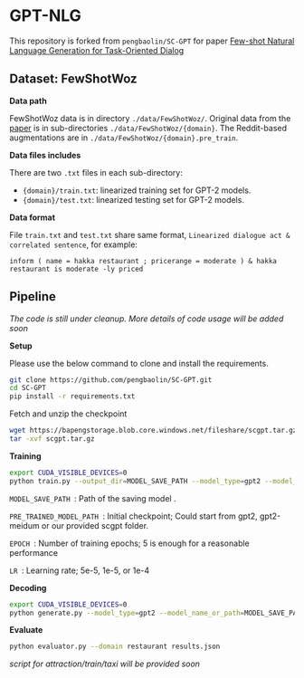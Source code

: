 # GPT-NLG

This repository is forked from `pengbaolin/SC-GPT` for paper [Few-shot Natural Language Generation for Task-Oriented Dialog](https://arxiv.org/abs/2002.12328)


## Dataset: FewShotWoz

**Data path**

FewShotWoz data is in directory `./data/FewShotWoz/`. Original data from the [paper](https://arxiv.org/abs/2002.12328) is in sub-directories `./data/FewShotWoz/{domain}`. The Reddit-based augmentations are in `./data/FewShotWoz/{domain}.pre_train`.

**Data files includes** 

There are two `.txt` files in each sub-directory:
* <code>{domain}/train.txt</code>: linearized training set for GPT-2 models.
* <code>{domain}/test.txt</code>: linearized testing set for GPT-2 models.

**Data format**

File `train.txt` and `test.txt` share same format, `Linearized dialogue act & correlated sentence`, for example:
```
inform ( name = hakka restaurant ; pricerange = moderate ) & hakka restaurant is moderate -ly priced
```

## Pipeline
*The code is still under cleanup. More details of code usage will be added soon*

**Setup**

Please use the below command to clone and install the requirements.
```bash
git clone https://github.com/pengbaolin/SC-GPT.git
cd SC-GPT
pip install -r requirements.txt
```
Fetch and unzip the checkpoint
```bash
wget https://bapengstorage.blob.core.windows.net/fileshare/scgpt.tar.gz
tar -xvf scgpt.tar.gz
```
**Training**
```bash
export CUDA_VISIBLE_DEVICES=0
python train.py --output_dir=MODEL_SAVE_PATH --model_type=gpt2 --model_name_or_path=PRE_TRINED_MODEL_PATH --do_train --do_eval --eval_data_file=data/restaurant/train.txt --per_gpu_train_batch_size 1 --num_train_epochs EPOCH --learning_rate LR --overwrite_cache --use_tokenize --train_data_file=data/restaurant/train.txt --overwrite_output_dir
```
<code>MODEL_SAVE_PATH </code>: Path of the saving model .

<code>PRE_TRAINED_MODEL_PATH </code>: Initial checkpoint; Could start from gpt2, gpt2-meidum or our provided scgpt folder.

<code>EPOCH </code>: Number of training epochs;  5 is enough for a reasonable performance

<code>LR </code>: Learning rate; 5e-5, 1e-5, or 1e-4

**Decoding**
```bash
export CUDA_VISIBLE_DEVICES=0
python generate.py --model_type=gpt2 --model_name_or_path=MODEL_SAVE_PATH --num_samples 5 --input_file=data/restaurant/test.txt --top_k 5 --output_file=results.json --length 80
```

**Evaluate**
```bash
python evaluator.py --domain restaurant results.json
```
*script for attraction/train/taxi will be provided soon*

